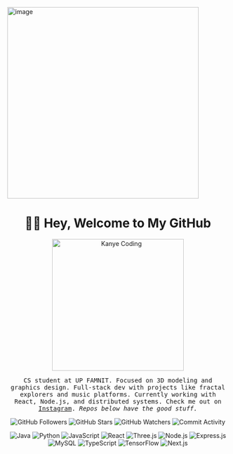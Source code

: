 <img width="436" alt="image" src="https://github.com/user-attachments/assets/6b6cb9f4-c3b9-437a-9ebd-0436e7dd210b" /><h1 align="center">👋🏼 Hey, Welcome to My GitHub</h1> <p align="center"> <img src="https://preview.redd.it/qwn3slk3bw991.gif?width=640&crop=smart&auto=webp&s=fb85e92b6d25dcae5868857701d4a653b4f0835d" alt="Kanye Coding" width="300"> </p> <p align="center"> <samp> CS student at UP FAMNIT. Focused on 3D modeling and graphics design. Full-stack dev with projects like fractal explorers and music platforms. Currently working with React, Node.js, and distributed systems. Check me out on <a href="https://www.instagram.com/valentino.ivanovski/" target="_blank">Instagram</a>. <i>Repos below have the good stuff.</i> </samp> </p> <p align="center"> <img src="https://img.shields.io/github/followers/valentino-ivanovski?label=Followers&style=social" alt="GitHub Followers"> <img src="https://img.shields.io/github/stars/valentino-ivanovski?label=Stars&style=social" alt="GitHub Stars"> <img src="https://img.shields.io/github/watchers/valentino-ivanovski/valentino-ivanovski?label=Watchers&style=social" alt="GitHub Watchers"> <img src="https://img.shields.io/github/commit-activity/m/valentino-ivanovski/Mandelbrot-Set-Explorer?label=Commits" alt="Commit Activity"> </p> <p align="center"> <img src="https://img.shields.io/badge/Java-007396?style=flat&logo=java&logoColor=white" alt="Java"> <img src="https://img.shields.io/badge/Python-3776AB?style=flat&logo=python&logoColor=white" alt="Python"> <img src="https://img.shields.io/badge/JavaScript-F7DF1E?style=flat&logo=javascript&logoColor=black" alt="JavaScript"> <img src="https://img.shields.io/badge/React-61DAFB?style=flat&logo=react&logoColor=black" alt="React"> <img src="https://img.shields.io/badge/Three.js-000000?style=flat&logo=three.js&logoColor=white" alt="Three.js"> <img src="https://img.shields.io/badge/Node.js-339933?style=flat&logo=node.js&logoColor=white" alt="Node.js"> <img src="https://img.shields.io/badge/Express.js-000000?style=flat&logo=express&logoColor=white" alt="Express.js"> <img src="https://img.shields.io/badge/MySQL-4479A1?style=flat&logo=mysql&logoColor=white" alt="MySQL"> <img src="https://img.shields.io/badge/TypeScript-3178C6?style=flat&logo=typescript&logoColor=white" alt="TypeScript"> <img src="https://img.shields.io/badge/TensorFlow-FF6F00?style=flat&logo=tensorflow&logoColor=white" alt="TensorFlow"> <img src="https://img.shields.io/badge/Next.js-000000?style=flat&logo=next.js&logoColor=white" alt="Next.js"> </p>
